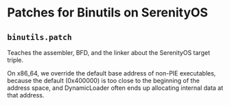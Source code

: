 # Patches for Binutils on SerenityOS

## `binutils.patch`

Teaches the assembler, BFD, and the linker about the SerenityOS target triple.

On x86_64, we override the default base address of non-PIE executables, because
the default (0x400000) is too close to the beginning of the address space, and
DynamicLoader often ends up allocating internal data at that address.
